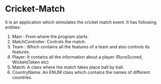 # Cricket-Match
It is an application which stimulates the cricket match event.
It has following entities:
1. Main : From where the program starts.
2. MatchController: Controls the match.
3. Team : Which contains all the features of a team and also controls its features.
4. Player: It contains all the information about a player (RunsScored, WicketsTaken etc)
5. Match: A class where the match takes place ball by ball.
6. CountryName: An ENUM class which contains the names of different countries. 
